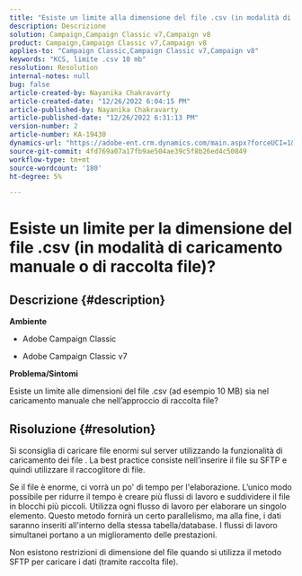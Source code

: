 ```yaml
---
title: "Esiste un limite alla dimensione del file .csv (in modalità di caricamento manuale o di raccolta file)?"
description: Descrizione
solution: Campaign,Campaign Classic v7,Campaign v8
product: Campaign,Campaign Classic v7,Campaign v8
applies-to: "Campaign Classic,Campaign Classic v7,Campaign v8"
keywords: "KCS, limite .csv 10 mb"
resolution: Resolution
internal-notes: null
bug: false
article-created-by: Nayanika Chakravarty
article-created-date: "12/26/2022 6:04:15 PM"
article-published-by: Nayanika Chakravarty
article-published-date: "12/26/2022 6:31:13 PM"
version-number: 2
article-number: KA-19430
dynamics-url: "https://adobe-ent.crm.dynamics.com/main.aspx?forceUCI=1&pagetype=entityrecord&etn=knowledgearticle&id=e9e304b3-4785-ed11-81ac-6045bd006b4b"
source-git-commit: 4fd769a07a17fb9ae504ae39c5f8b26ed4c50849
workflow-type: tm+mt
source-wordcount: '180'
ht-degree: 5%

---
```


# Esiste un limite per la dimensione del file .csv (in modalità di caricamento manuale o di raccolta file)?

## Descrizione {#description}


<b>Ambiente</b>

- Adobe Campaign Classic

- Adobe Campaign Classic v7

<b>Problema/Sintomi</b>

Esiste un limite alle dimensioni del file .csv (ad esempio 10 MB) sia nel caricamento manuale che nell’approccio di raccolta file?


## Risoluzione {#resolution}


Si sconsiglia di caricare file enormi sul server utilizzando la funzionalità di caricamento dei file . La best practice consiste nell’inserire il file su SFTP e quindi utilizzare il raccoglitore di file.

Se il file è enorme, ci vorrà un po&#39; di tempo per l&#39;elaborazione. L’unico modo possibile per ridurre il tempo è creare più flussi di lavoro e suddividere il file in blocchi più piccoli. Utilizza ogni flusso di lavoro per elaborare un singolo elemento. Questo metodo fornirà un certo parallelismo, ma alla fine, i dati saranno inseriti all&#39;interno della stessa tabella/database. I flussi di lavoro simultanei portano a un miglioramento delle prestazioni.

Non esistono restrizioni di dimensione del file quando si utilizza il metodo SFTP per caricare i dati (tramite raccolta file).

